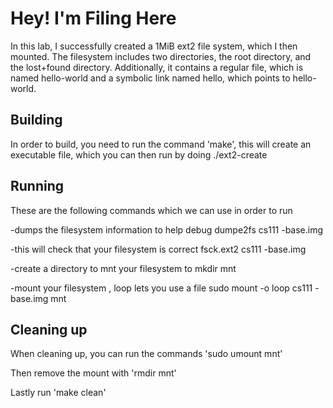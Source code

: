 # Hey! I'm Filing Here

In this lab, I successfully created a 1MiB ext2 file system, which I then mounted. The filesystem includes two directories, the root directory, and the lost+found directory. Additionally, it contains a regular file, which is named hello-world and a symbolic link named hello, which points to hello-world. 

## Building
In order to build, you need to run the command 'make', this will create an executable file, which you can then run by doing ./ext2-create

## Running
These are the following commands which we can use in order to run 

-dumps the filesystem information to help debug
dumpe2fs cs111 -base.img 

-this will check that your filesystem is correct
fsck.ext2 cs111 -base.img

-create a directory to mnt your filesystem to
mkdir mnt 

-mount your filesystem , loop lets you use a file
sudo mount -o loop cs111 -base.img mnt

## Cleaning up

When cleaning up, you can run the commands
'sudo umount mnt'

Then remove the mount with 
 'rmdir mnt'

Lastly run 
'make clean'
